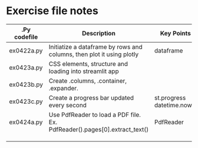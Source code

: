 # Exercise file notes

| .Py codefile | Description                                                                     | Key Points                      | Topic     | Subtopics |
| ------------ | ------------------------------------------------------------------------------- | ------------------------------- | --------- | --------- |
| ex0422a.py   | Initiatize a dataframe by rows and columns, then plot it using plotly           | dataframe                       | Pandas    | Plotly    |
| ex0423a.py   | CSS elements, structure and loading into streamlit app                          |                                 | CSS       |           |
| ex0423b.py   | Create .columns, .container, .expander.                                         |                                 | Streamlit |           |
| ex0423c.py   | Create a progress bar updated every second                                      | st.progress<br />datetime.now() | Streamlit | datatime  |
| ex0424a.py   | Use PdfReader to load a PDF file.<br />Ex. PdfReader().pages[0].extract_text() | PdfReader                       | Pypdf     |           |
|              |                                                                                 |                                 |           |           |
|              |                                                                                 |                                 |           |           |
|              |                                                                                 |                                 |           |           |
